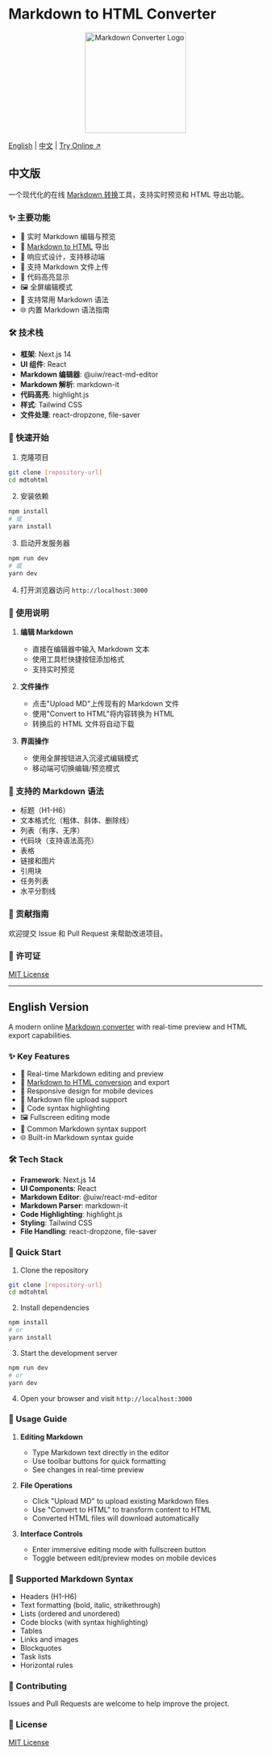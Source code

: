 # Markdown to HTML Converter

<div align="center">
  <img src="https://freemarkdown.com/logo.png" alt="Markdown Converter Logo" width="200" />
</div>

[English](#english) | [中文](#chinese) | [Try Online ↗](https://freemarkdown.com/)

<a name="chinese"></a>

## 中文版

一个现代化的在线 [Markdown 转换](https://freemarkdown.com/)工具，支持实时预览和 HTML 导出功能。

### ✨ 主要功能

- 📝 实时 Markdown 编辑与预览
- 🔄 [Markdown to HTML](https://freemarkdown.com/) 导出
- 📱 响应式设计，支持移动端
- 📂 支持 Markdown 文件上传
- 🎨 代码高亮显示
- 🖼️ 全屏编辑模式
- 🎯 支持常用 Markdown 语法
- 🌐 内置 Markdown 语法指南

### 🛠️ 技术栈

- **框架**: Next.js 14
- **UI 组件**: React
- **Markdown 编辑器**: @uiw/react-md-editor
- **Markdown 解析**: markdown-it
- **代码高亮**: highlight.js
- **样式**: Tailwind CSS
- **文件处理**: react-dropzone, file-saver

### 🚀 快速开始

1. 克隆项目
```bash
git clone [repository-url]
cd mdtohtml
```

2. 安装依赖
```bash
npm install
# 或
yarn install
```

3. 启动开发服务器
```bash
npm run dev
# 或
yarn dev
```

4. 打开浏览器访问 `http://localhost:3000`

### 📖 使用说明

1. **编辑 Markdown**
   - 直接在编辑器中输入 Markdown 文本
   - 使用工具栏快捷按钮添加格式
   - 支持实时预览

2. **文件操作**
   - 点击"Upload MD"上传现有的 Markdown 文件
   - 使用"Convert to HTML"将内容转换为 HTML
   - 转换后的 HTML 文件将自动下载

3. **界面操作**
   - 使用全屏按钮进入沉浸式编辑模式
   - 移动端可切换编辑/预览模式

### 📝 支持的 Markdown 语法

- 标题（H1-H6）
- 文本格式化（粗体、斜体、删除线）
- 列表（有序、无序）
- 代码块（支持语法高亮）
- 表格
- 链接和图片
- 引用块
- 任务列表
- 水平分割线

### 🤝 贡献指南

欢迎提交 Issue 和 Pull Request 来帮助改进项目。

### 📄 许可证

[MIT License](LICENSE)

---

<a name="english"></a>

## English Version

A modern online [Markdown converter](https://freemarkdown.com/) with real-time preview and HTML export capabilities.

### ✨ Key Features

- 📝 Real-time Markdown editing and preview
- 🔄 [Markdown to HTML conversion](https://freemarkdown.com/) and export
- 📱 Responsive design for mobile devices
- 📂 Markdown file upload support
- 🎨 Code syntax highlighting
- 🖼️ Fullscreen editing mode
- 🎯 Common Markdown syntax support
- 🌐 Built-in Markdown syntax guide

### 🛠️ Tech Stack

- **Framework**: Next.js 14
- **UI Components**: React
- **Markdown Editor**: @uiw/react-md-editor
- **Markdown Parser**: markdown-it
- **Code Highlighting**: highlight.js
- **Styling**: Tailwind CSS
- **File Handling**: react-dropzone, file-saver

### 🚀 Quick Start

1. Clone the repository
```bash
git clone [repository-url]
cd mdtohtml
```

2. Install dependencies
```bash
npm install
# or
yarn install
```

3. Start the development server
```bash
npm run dev
# or
yarn dev
```

4. Open your browser and visit `http://localhost:3000`

### 📖 Usage Guide

1. **Editing Markdown**
   - Type Markdown text directly in the editor
   - Use toolbar buttons for quick formatting
   - See changes in real-time preview

2. **File Operations**
   - Click "Upload MD" to upload existing Markdown files
   - Use "Convert to HTML" to transform content to HTML
   - Converted HTML files will download automatically

3. **Interface Controls**
   - Enter immersive editing mode with fullscreen button
   - Toggle between edit/preview modes on mobile devices

### 📝 Supported Markdown Syntax

- Headers (H1-H6)
- Text formatting (bold, italic, strikethrough)
- Lists (ordered and unordered)
- Code blocks (with syntax highlighting)
- Tables
- Links and images
- Blockquotes
- Task lists
- Horizontal rules

### 🤝 Contributing

Issues and Pull Requests are welcome to help improve the project.

### 📄 License

[MIT License](LICENSE)

